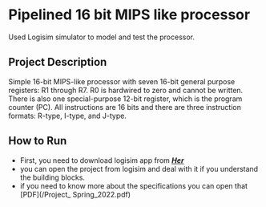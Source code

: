 # Pipelined 16 bit MIPS like processor
Used Logisim simulator to model and test the processor.
## Project Description
Simple 16-bit MIPS-like processor with seven 16-bit general purpose registers: R1 through R7. R0 is hardwired to zero and cannot be written. There is also 
one special-purpose 12-bit register, which is the program counter (PC). All instructions are 16 
bits and there are three instruction formats: R-type, I-type, and J-type.

## How to Run 

- First, you need to download logisim app from [***Her***](http://www.cburch.com/logisim/)
- you can open the project from logisim and deal with it if you understand the building blocks.
- if you need to know more about the specifications you can open that [PDF](/Project_ Spring_2022.pdf)

